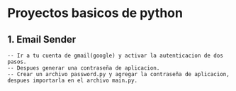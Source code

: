 # Proyectos basicos de python

## 1. Email Sender

    -- Ir a tu cuenta de gmail(google) y activar la autenticacion de dos pasos.
    -- Despues generar una contraseña de aplicacion.
    -- Crear un archivo password.py y agregar la contraseña de aplicacion, despues importarla en el archivo main.py.
